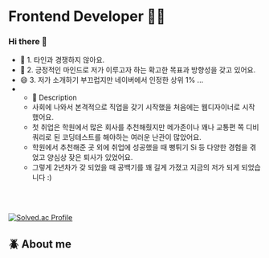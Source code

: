  # Frontend Developer 🤟🏻


### Hi there 👋

 

- 🌱 1. 타인과 경쟁하지 않아요.
- 🤔 2. 긍정적인 마인드로 저가 이루고자 하는 확고한 목표과 방향성을 갖고 있어요. 
- 😄 3. 저가 소개하기 부끄럽지만 네이버에서 인정한 상위 1% ...
- - 💬 Description
  - 사회에 나와서 본격적으로 직업을 갖기 시작했을 처음에는 웹디자이너로 시작했어요.
  - 첫 취업은 학원에서 많은 회사를 추천해줬지만 메가존이나 꽤나 교통편 쪽 디비 쿼리로 된 코딩테스트를 해야하는 여러운 난관이 많았어요.
  - 학원에서 추천해준 곳 외에 취업에 성공했을 때 뻥튀기 Si 등 다양한 경험을 겪었고 양심상 잦은 퇴사가 있었어요.
  - 그렇게 2년차가 갖 되었을 때 공백기를 꽤 길게 가졌고 지금의 저가 되게 되었습니다 :)


<br /><br />

[![Solved.ac Profile](http://mazassumnida.wtf/api/generate_badge?boj=canyon920)](https://solved.ac/canyon920)<br/>

## :beetle: About me  <br />


